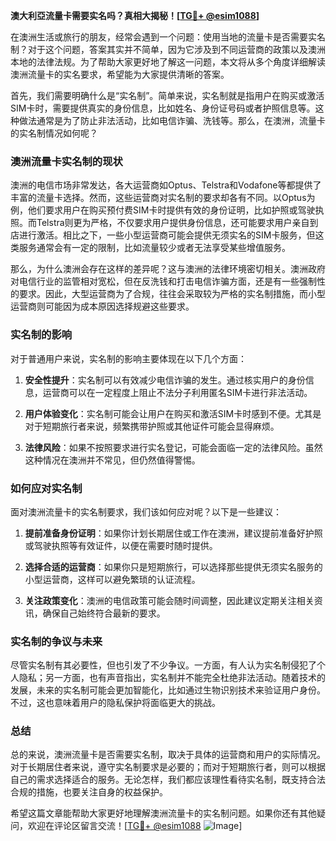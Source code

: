**澳大利亞流量卡需要实名吗？真相大揭秘！[[TG💪+ @esim1088](https://t.me/s/esim1088)]**

在澳洲生活或旅行的朋友，经常会遇到一个问题：使用当地的流量卡是否需要实名制？对于这个问题，答案其实并不简单，因为它涉及到不同运营商的政策以及澳洲本地的法律法规。为了帮助大家更好地了解这一问题，本文将从多个角度详细解读澳洲流量卡的实名要求，希望能为大家提供清晰的答案。

首先，我们需要明确什么是“实名制”。简单来说，实名制就是指用户在购买或激活SIM卡时，需要提供真实的身份信息，比如姓名、身份证号码或者护照信息等。这种做法通常是为了防止非法活动，比如电信诈骗、洗钱等。那么，在澳洲，流量卡的实名制情况如何呢？

### 澳洲流量卡实名制的现状

澳洲的电信市场非常发达，各大运营商如Optus、Telstra和Vodafone等都提供了丰富的流量卡选择。然而，这些运营商对实名制的要求却各有不同。以Optus为例，他们要求用户在购买预付费SIM卡时提供有效的身份证明，比如护照或驾驶执照。而Telstra则更为严格，不仅要求用户提供身份信息，还可能要求用户亲自到店进行激活。相比之下，一些小型运营商可能会提供无须实名的SIM卡服务，但这类服务通常会有一定的限制，比如流量较少或者无法享受某些增值服务。

那么，为什么澳洲会存在这样的差异呢？这与澳洲的法律环境密切相关。澳洲政府对电信行业的监管相对宽松，但在反洗钱和打击电信诈骗方面，还是有一些强制性的要求。因此，大型运营商为了合规，往往会采取较为严格的实名制措施，而小型运营商则可能因为成本原因选择规避这些要求。

### 实名制的影响

对于普通用户来说，实名制的影响主要体现在以下几个方面：

1. **安全性提升**：实名制可以有效减少电信诈骗的发生。通过核实用户的身份信息，运营商可以在一定程度上阻止不法分子利用匿名SIM卡进行非法活动。
   
2. **用户体验变化**：实名制可能会让用户在购买和激活SIM卡时感到不便。尤其是对于短期旅行者来说，频繁携带护照或其他证件可能会显得麻烦。

3. **法律风险**：如果不按照要求进行实名登记，可能会面临一定的法律风险。虽然这种情况在澳洲并不常见，但仍然值得警惕。

### 如何应对实名制

面对澳洲流量卡的实名制要求，我们该如何应对呢？以下是一些建议：

1. **提前准备身份证明**：如果你计划长期居住或工作在澳洲，建议提前准备好护照或驾驶执照等有效证件，以便在需要时随时提供。

2. **选择合适的运营商**：如果你只是短期旅行，可以选择那些提供无须实名服务的小型运营商，这样可以避免繁琐的认证流程。

3. **关注政策变化**：澳洲的电信政策可能会随时间调整，因此建议定期关注相关资讯，确保自己始终符合最新的要求。

### 实名制的争议与未来

尽管实名制有其必要性，但也引发了不少争议。一方面，有人认为实名制侵犯了个人隐私；另一方面，也有声音指出，实名制并不能完全杜绝非法活动。随着技术的发展，未来的实名制可能会更加智能化，比如通过生物识别技术来验证用户身份。不过，这也意味着用户的隐私保护将面临更大的挑战。

### 总结

总的来说，澳洲流量卡是否需要实名制，取决于具体的运营商和用户的实际情况。对于长期居住者来说，遵守实名制要求是必要的；而对于短期旅行者，则可以根据自己的需求选择适合的服务。无论怎样，我们都应该理性看待实名制，既支持合法合规的措施，也要关注自身的权益保护。

希望这篇文章能帮助大家更好地理解澳洲流量卡的实名制问题。如果你还有其他疑问，欢迎在评论区留言交流！[[TG💪+ @esim1088](https://t.me/s/esim1088) ![Image](https://i.postimg.cc/4NQfJmqS/Snipaste-2025-05-13-00-14-12.png)]